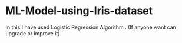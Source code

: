 # ML-Model-using-Iris-dataset
In this I have used Logistic Regression Algorithm .
(If anyone want can upgrade or improve it) 
